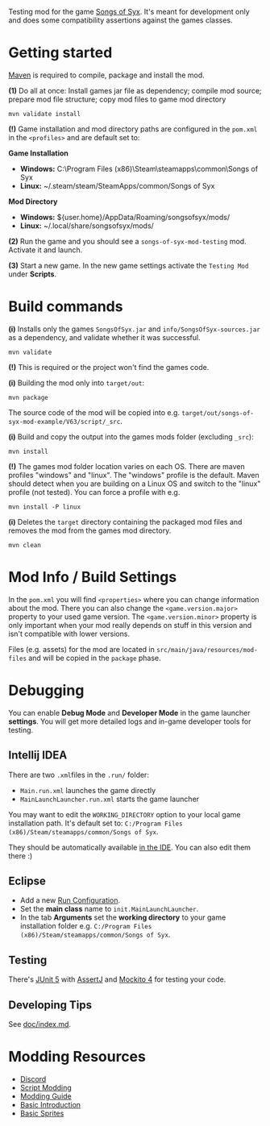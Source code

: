 Testing mod for the game [Songs of Syx](https://store.steampowered.com/app/1162750/Songs_of_Syx/).
It's meant for development only and does some compatibility assertions against the games classes.

# Getting started

[Maven](https://maven.apache.org/) is required to compile, package and install the mod.

**(1)** Do all at once: Install games jar file as dependency; compile mod source; prepare mod file structure; copy mod files to game mod directory
```
mvn validate install
```

**(!)** Game installation and mod directory paths are configured in the `pom.xml` in the `<profiles>` and are default set to:

**Game Installation**
* **Windows:** C:\Program Files (x86)\Steam\steamapps\common\Songs of Syx
* **Linux:** ~/.steam/steam/SteamApps/common/Songs of Syx

**Mod Directory**
* **Windows:** ${user.home}/AppData/Roaming/songsofsyx/mods/
* **Linux:** ~/.local/share/songsofsyx/mods/


**(2)** Run the game and you should see a `songs-of-syx-mod-testing` mod. Activate it and launch.

**(3)** Start a new game. In the new game settings activate the `Testing Mod` under **Scripts**.

# Build commands

**(i)** Installs only the games `SongsOfSyx.jar` and `info/SongsOfSyx-sources.jar` as a dependency, and validate whether it was successful.
```
mvn validate
```

**(!)** This is required or the project won't find the games code.

**(i)** Building the mod only into `target/out`:
```
mvn package
```

The source code of the mod will be copied into e.g. `target/out/songs-of-syx-mod-example/V63/script/_src`.

**(i)** Build and copy the output into the games mods folder (excluding `_src`):
```
mvn install
```

**(!)** The games mod folder location varies on each OS. There are maven profiles "windows" and "linux". The "windows" profile is the default.
Maven should detect when you are building on a Linux OS and switch to the "linux" profile (not tested).
You can force a profile with e.g.

```
mvn install -P linux
```

**(i)** Deletes the `target` directory containing the packaged mod files and removes the mod from the games mod directory.
```
mvn clean
```

# Mod Info / Build Settings

In the `pom.xml` you will find `<properties>` where you can change information about the mod.
There you can also change the `<game.version.major>` property to your used game version. 
The `<game.version.minor>` property is only important when your mod really depends on stuff in this version and isn't compatible with lower versions.

Files (e.g. assets) for the mod are located in `src/main/java/resources/mod-files` and will be copied in the `package` phase.

# Debugging

You can enable **Debug Mode** and **Developer Mode** in the game launcher **settings**. 
You will get more detailed logs and in-game developer tools for testing.

## Intellij IDEA

There are two `.xml`files in the `.run/` folder:

* `Main.run.xml` launches the game directly
* `MainLaunchLauncher.run.xml` starts the game launcher

You may want to edit the `WORKING_DIRECTORY` option to your local game installation path.
It's default set to: `C:/Program Files (x86)/Steam/steamapps/common/Songs of Syx`.

They should be automatically available [in the IDE](https://www.jetbrains.com/help/idea/run-debug-configuration.html). 
You can also edit them there :)

## Eclipse

* Add a new [Run Configuration](https://www.subjectcoach.com/tutorials/detail/contents/beginners-guide-to-eclipse-ide/chapter/working-with-run-configurations).
* Set the **main class** name to `init.MainLaunchLauncher`.
* In the tab **Arguments** set the **working directory** to your game installation folder e.g. `C:/Program Files (x86)/Steam/steamapps/common/Songs of Syx`.

## Testing

There's [JUnit 5](https://junit.org/junit5/) with [AssertJ](https://assertj.github.io/doc/) and [Mockito 4](https://site.mockito.org/) for testing your code.

## Developing Tips

See [doc/index.md](doc/index.md).

# Modding Resources

* [Discord](https://discord.com/eacfCuE)
* [Script Modding](https://docs.google.com/document/d/1FVOtfr3Y-cxH2Gw-i-OqW3Vbp0MPJp0xSyQ80UoCABE/edit)
* [Modding Guide](https://drive.google.com/file/d/1_OesG68HtJ4CwyHK7M72hQDOaCjeqgqT/view)
* [Basic Introduction](https://songsofsyx.old.mod.io/guides/introduction-adding-a-resource)
* [Basic Sprites](https://songsofsyx.old.mod.io/guides/basics-sprites)



